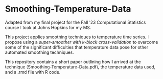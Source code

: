 # Smoothing-Temperature-Data

Adapted from my final project for the Fall '23 Computational Statistics course I took at Johns Hopkins for my MS. 

This project applies smoothing techniques to temperature time series. I propose using a *super-smoother with k-block cross-validation* to overcome some of the significant difficulties that temperature data pose for other automated smoothing techniques.

This repository contains a short paper outlining how I arrived at the technique (Smoothing-Temperature-Data.pdf), the temperature data used, and a .rmd file with R code.



